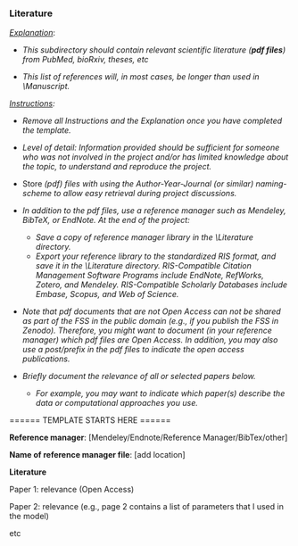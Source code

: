### Literature



<u>*Explanation*</u>:

* *This subdirectory should contain relevant scientific literature (**pdf files**) from PubMed, bioRxiv, theses, etc*

* *This list of references will, in most cases, be longer than used in \Manuscript.*

  

*<u>Instructions</u>:* 

* *Remove all Instructions and the Explanation once you have completed the template.*

* *Level of detail: Information provided should be sufficient for someone who was not involved in the project and/or has limited knowledge about the topic,  to understand and reproduce the project.* 

  

* Store *(pdf) files with using the Author-Year-Journal (or similar) naming-scheme to allow easy retrieval during project discussions.*

* *In addition to the pdf files, use a reference manager such as Mendeley, BibTeX, or EndNote. At the end of the project:*
  
  * *Save a copy of reference manager library in the \Literature directory.* 
  * *Export your reference library to the standardized RIS format, and save it in the \Literature directory. RIS-Compatible Citation Management Software Programs include EndNote, RefWorks, Zotero, and Mendeley.  RIS-Compatible Scholarly Databases include Embase, Scopus, and Web of Science.*
  
* *Note that pdf documents that are not Open Access can not be shared as part of the FSS in the public domain (e.g., if you publish the FSS in Zenodo). Therefore, you might want to document (in your reference manager) which pdf files are Open Access. In addition, you may also use a post/prefix in the pdf files to indicate the open access publications.* 

* *Briefly document the relevance of all or selected papers below.* 
  
  * *For example, you may want to indicate which paper(s) describe the data or computational approaches you use.*



====== TEMPLATE STARTS HERE ======

**Reference manager**: [Mendeley/Endnote/Reference Manager/BibTex/other]

**Name of reference manager file**: [add location]



**Literature**

Paper 1: 	relevance (Open Access)

Paper 2: 	relevance (e.g., page 2 contains a list of parameters that I used in the model)

etc
